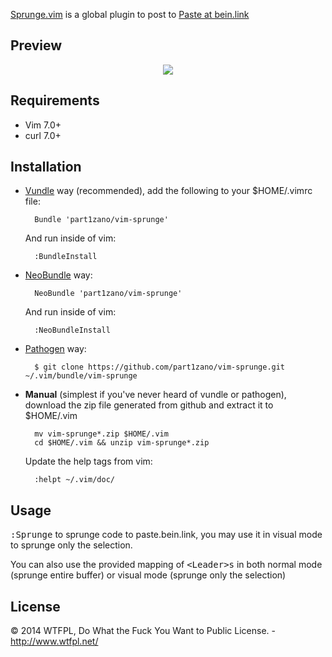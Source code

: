 [Sprunge.vim](https://github.com/chilicuil/vim-sprunge) is a global plugin to post to [Paste at bein.link](http://paste.bein.link/)

Preview
-------

<p align="center">
  <img src="http://javier.io/assets/img/vim-sprunge.gif"/><br>
</p>

Requirements
------------

* Vim 7.0+
* curl 7.0+

Installation
------------

- [Vundle](https://github.com/gmarik/vundle) way (recommended), add the following to your $HOME/.vimrc file:

        Bundle 'part1zano/vim-sprunge'

    And run inside of vim:

        :BundleInstall

- [NeoBundle](https://github.com/Shougo/neobundle.vim) way:

        NeoBundle 'part1zano/vim-sprunge'

    And run inside of vim:

        :NeoBundleInstall

- [Pathogen](https://github.com/tpope/vim-pathogen) way:

        $ git clone https://github.com/part1zano/vim-sprunge.git ~/.vim/bundle/vim-sprunge

- **Manual** (simplest if you've never heard of vundle or pathogen), download the zip file generated from github and extract it to $HOME/.vim

        mv vim-sprunge*.zip $HOME/.vim
        cd $HOME/.vim && unzip vim-sprunge*.zip

    Update the help tags from vim:

        :helpt ~/.vim/doc/

Usage
-----

<kbd>:Sprunge</kbd> to sprunge code to paste.bein.link, you may use it in visual mode to
sprunge only the selection.

You can also use the provided mapping of <kbd>\<Leader\>s</kbd> in both normal
mode (sprunge entire buffer) or visual mode (sprunge only the selection)

License
-------

© 2014 WTFPL, Do What the Fuck You Want to Public License. - http://www.wtfpl.net/
